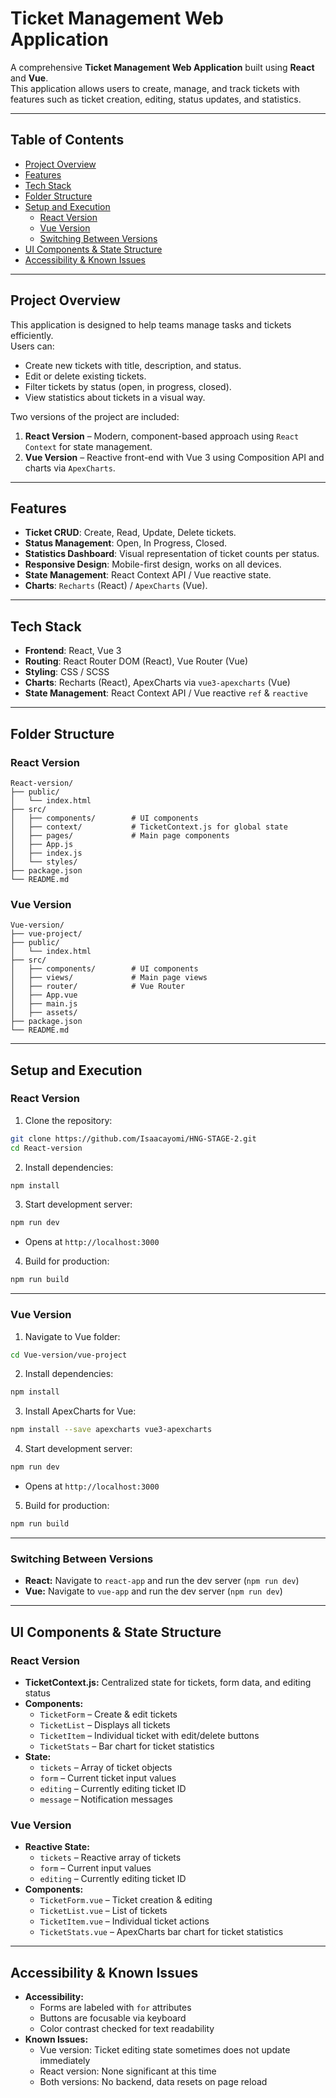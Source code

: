 # Ticket Management Web Application

A comprehensive **Ticket Management Web Application** built using **React** and **Vue**.  
This application allows users to create, manage, and track tickets with features such as ticket creation, editing, status updates, and statistics.

---

## Table of Contents

- [Project Overview](#project-overview)
- [Features](#features)
- [Tech Stack](#tech-stack)
- [Folder Structure](#folder-structure)
- [Setup and Execution](#setup-and-execution)
  - [React Version](#react-version)
  - [Vue Version](#vue-version)
  - [Switching Between Versions](#switching-between-versions)
- [UI Components & State Structure](#ui-components--state-structure)
- [Accessibility & Known Issues](#accessibility--known-issues)

---

## Project Overview

This application is designed to help teams manage tasks and tickets efficiently.  
Users can:

- Create new tickets with title, description, and status.
- Edit or delete existing tickets.
- Filter tickets by status (open, in progress, closed).
- View statistics about tickets in a visual way.

Two versions of the project are included:

1. **React Version** – Modern, component-based approach using `React Context` for state management.
2. **Vue Version** – Reactive front-end with Vue 3 using Composition API and charts via `ApexCharts`.

---

## Features

- **Ticket CRUD**: Create, Read, Update, Delete tickets.
- **Status Management**: Open, In Progress, Closed.
- **Statistics Dashboard**: Visual representation of ticket counts per status.
- **Responsive Design**: Mobile-first design, works on all devices.
- **State Management**: React Context API / Vue reactive state.
- **Charts**: `Recharts` (React) / `ApexCharts` (Vue).

---

## Tech Stack

- **Frontend**: React, Vue 3
- **Routing**: React Router DOM (React), Vue Router (Vue)
- **Styling**: CSS / SCSS
- **Charts**: Recharts (React), ApexCharts via `vue3-apexcharts` (Vue)
- **State Management**: React Context API / Vue reactive `ref` & `reactive`

---

## Folder Structure

### React Version

```
React-version/
├── public/
│   └── index.html
├── src/
│   ├── components/        # UI components
│   ├── context/           # TicketContext.js for global state
│   ├── pages/             # Main page components
│   ├── App.js
│   ├── index.js
│   └── styles/
├── package.json
└── README.md
```

### Vue Version

```
Vue-version/
├── vue-project/
├── public/
│   └── index.html
├── src/
│   ├── components/        # UI components
│   ├── views/             # Main page views
│   ├── router/            # Vue Router
│   ├── App.vue
│   ├── main.js
│   ├── assets/
├── package.json
└── README.md
```

---

## Setup and Execution

### React Version

1. Clone the repository:

```bash
git clone https://github.com/Isaacayomi/HNG-STAGE-2.git
cd React-version
```

2. Install dependencies:

```bash
npm install
```

3. Start development server:

```bash
npm run dev
```

- Opens at `http://localhost:3000`

4. Build for production:

```bash
npm run build
```

---

### Vue Version

1. Navigate to Vue folder:

```bash
cd Vue-version/vue-project
```

2. Install dependencies:

```bash
npm install
```

3. Install ApexCharts for Vue:

```bash
npm install --save apexcharts vue3-apexcharts
```

4. Start development server:

```bash
npm run dev
```

- Opens at `http://localhost:3000`

5. Build for production:

```bash
npm run build
```

---

### Switching Between Versions

- **React:** Navigate to `react-app` and run the dev server (`npm run dev`)
- **Vue:** Navigate to `vue-app` and run the dev server (`npm run dev`)

---

## UI Components & State Structure

### React Version

- **TicketContext.js:** Centralized state for tickets, form data, and editing status
- **Components:**
  - `TicketForm` – Create & edit tickets
  - `TicketList` – Displays all tickets
  - `TicketItem` – Individual ticket with edit/delete buttons
  - `TicketStats` – Bar chart for ticket statistics
- **State:**
  - `tickets` – Array of ticket objects
  - `form` – Current ticket input values
  - `editing` – Currently editing ticket ID
  - `message` – Notification messages

### Vue Version

- **Reactive State:**
  - `tickets` – Reactive array of tickets
  - `form` – Current input values
  - `editing` – Currently editing ticket ID
- **Components:**
  - `TicketForm.vue` – Ticket creation & editing
  - `TicketList.vue` – List of tickets
  - `TicketItem.vue` – Individual ticket actions
  - `TicketStats.vue` – ApexCharts bar chart for ticket statistics

---

## Accessibility & Known Issues

- **Accessibility:**
  - Forms are labeled with `for` attributes
  - Buttons are focusable via keyboard
  - Color contrast checked for text readability
- **Known Issues:**
  - Vue version: Ticket editing state sometimes does not update immediately
  - React version: None significant at this time
  - Both versions: No backend, data resets on page reload

